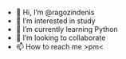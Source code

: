 - 👋 Hi, I’m @ragozindenis
- 👀 I’m interested in study
- 🌱 I’m currently learning Python
- 💞️ I’m looking to collaborate
- 📫 How to reach me >pm<

<!---
Bonepark/Bonepark is a ✨ special ✨ repository because its `README.md` (this file) appears on your GitHub profile.
You can click the Preview link to take a look at your changes.
--->
